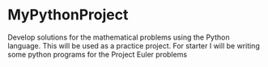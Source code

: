 # MyPythonProject
Develop solutions for the mathematical problems using the Python language. 
This will be used as a practice project.
For starter I will be writing some python programs for the Project Euler problems
